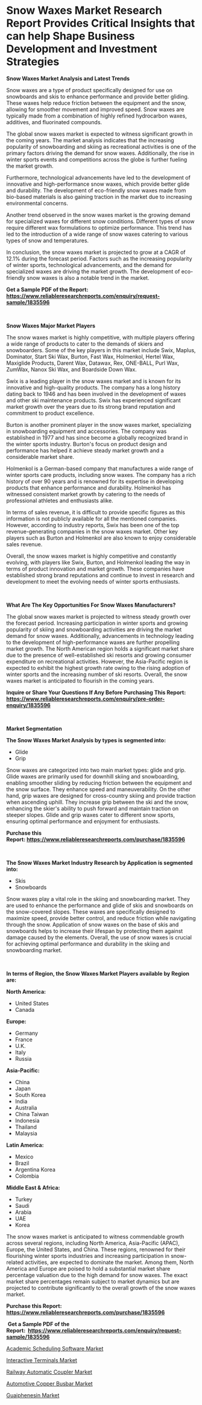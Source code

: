 <p><h1>Snow Waxes Market Research Report Provides Critical Insights that can help Shape Business Development and Investment Strategies</h1></p><p><strong>Snow Waxes Market Analysis and Latest Trends</strong></p>
<p><p>Snow waxes are a type of product specifically designed for use on snowboards and skis to enhance performance and provide better gliding. These waxes help reduce friction between the equipment and the snow, allowing for smoother movement and improved speed. Snow waxes are typically made from a combination of highly refined hydrocarbon waxes, additives, and fluorinated compounds.</p><p>The global snow waxes market is expected to witness significant growth in the coming years. The market analysis indicates that the increasing popularity of snowboarding and skiing as recreational activities is one of the primary factors driving the demand for snow waxes. Additionally, the rise in winter sports events and competitions across the globe is further fueling the market growth.</p><p>Furthermore, technological advancements have led to the development of innovative and high-performance snow waxes, which provide better glide and durability. The development of eco-friendly snow waxes made from bio-based materials is also gaining traction in the market due to increasing environmental concerns.</p><p>Another trend observed in the snow waxes market is the growing demand for specialized waxes for different snow conditions. Different types of snow require different wax formulations to optimize performance. This trend has led to the introduction of a wide range of snow waxes catering to various types of snow and temperatures.</p><p>In conclusion, the snow waxes market is projected to grow at a CAGR of 12.1% during the forecast period. Factors such as the increasing popularity of winter sports, technological advancements, and the demand for specialized waxes are driving the market growth. The development of eco-friendly snow waxes is also a notable trend in the market.</p></p>
<p><strong>Get a Sample PDF of the Report:&nbsp; <a href="https://www.reliableresearchreports.com/enquiry/request-sample/1835596">https://www.reliableresearchreports.com/enquiry/request-sample/1835596</a></strong></p>
<p>&nbsp;</p>
<p><strong>Snow Waxes Major Market Players</strong></p>
<p><p>The snow waxes market is highly competitive, with multiple players offering a wide range of products to cater to the demands of skiers and snowboarders. Some of the key players in this market include Swix, Maplus, Dominator, Start Ski Wax, Burton, Fast Wax, Holmenkol, Hertel Wax, Maxiglide Products, Darent Wax, Datawax, Rex, ONE-BALL, Purl Wax, ZumWax, Nanox Ski Wax, and Boardside Down Wax.</p><p>Swix is a leading player in the snow waxes market and is known for its innovative and high-quality products. The company has a long history dating back to 1946 and has been involved in the development of waxes and other ski maintenance products. Swix has experienced significant market growth over the years due to its strong brand reputation and commitment to product excellence.</p><p>Burton is another prominent player in the snow waxes market, specializing in snowboarding equipment and accessories. The company was established in 1977 and has since become a globally recognized brand in the winter sports industry. Burton's focus on product design and performance has helped it achieve steady market growth and a considerable market share.</p><p>Holmenkol is a German-based company that manufactures a wide range of winter sports care products, including snow waxes. The company has a rich history of over 90 years and is renowned for its expertise in developing products that enhance performance and durability. Holmenkol has witnessed consistent market growth by catering to the needs of professional athletes and enthusiasts alike.</p><p>In terms of sales revenue, it is difficult to provide specific figures as this information is not publicly available for all the mentioned companies. However, according to industry reports, Swix has been one of the top revenue-generating companies in the snow waxes market. Other key players such as Burton and Holmenkol are also known to enjoy considerable sales revenue.</p><p>Overall, the snow waxes market is highly competitive and constantly evolving, with players like Swix, Burton, and Holmenkol leading the way in terms of product innovation and market growth. These companies have established strong brand reputations and continue to invest in research and development to meet the evolving needs of winter sports enthusiasts.</p></p>
<p>&nbsp;</p>
<p><strong>What Are The Key Opportunities For Snow Waxes Manufacturers?</strong></p>
<p><p>The global snow waxes market is projected to witness steady growth over the forecast period. Increasing participation in winter sports and growing popularity of skiing and snowboarding activities are driving the market demand for snow waxes. Additionally, advancements in technology leading to the development of high-performance waxes are further propelling market growth. The North American region holds a significant market share due to the presence of well-established ski resorts and growing consumer expenditure on recreational activities. However, the Asia-Pacific region is expected to exhibit the highest growth rate owing to the rising adoption of winter sports and the increasing number of ski resorts. Overall, the snow waxes market is anticipated to flourish in the coming years.</p></p>
<p><strong>Inquire or Share Your Questions If Any Before Purchasing This Report: <a href="https://www.reliableresearchreports.com/enquiry/pre-order-enquiry/1835596">https://www.reliableresearchreports.com/enquiry/pre-order-enquiry/1835596</a></strong></p>
<p>&nbsp;</p>
<p><strong>Market Segmentation</strong></p>
<p><strong>The Snow Waxes Market Analysis by types is segmented into:</strong></p>
<p><ul><li>Glide</li><li>Grip</li></ul></p>
<p><p>Snow waxes are categorized into two main market types: glide and grip. Glide waxes are primarily used for downhill skiing and snowboarding, enabling smoother sliding by reducing friction between the equipment and the snow surface. They enhance speed and maneuverability. On the other hand, grip waxes are designed for cross-country skiing and provide traction when ascending uphill. They increase grip between the ski and the snow, enhancing the skier's ability to push forward and maintain traction on steeper slopes. Glide and grip waxes cater to different snow sports, ensuring optimal performance and enjoyment for enthusiasts.</p></p>
<p><strong>Purchase this Report:&nbsp;<a href="https://www.reliableresearchreports.com/purchase/1835596">https://www.reliableresearchreports.com/purchase/1835596</a></strong></p>
<p>&nbsp;</p>
<p><strong>The Snow Waxes Market Industry Research by Application is segmented into:</strong></p>
<p><ul><li>Skis</li><li>Snowboards</li></ul></p>
<p><p>Snow waxes play a vital role in the skiing and snowboarding market. They are used to enhance the performance and glide of skis and snowboards on the snow-covered slopes. These waxes are specifically designed to maximize speed, provide better control, and reduce friction while navigating through the snow. Application of snow waxes on the base of skis and snowboards helps to increase their lifespan by protecting them against damage caused by the elements. Overall, the use of snow waxes is crucial for achieving optimal performance and durability in the skiing and snowboarding market.</p></p>
<p>&nbsp;</p>
<p><strong>In terms of Region, the Snow Waxes Market Players available by Region are:</strong></p>
<p>
    <p> <strong> North America: </strong>
        <ul>
            <li>United States</li>
            <li>Canada</li>
        </ul>
        </p> 
    <p> <strong> Europe: </strong>
        <ul>
            <li>Germany</li>
            <li>France</li>
            <li>U.K.</li>
            <li>Italy</li>
            <li>Russia</li>
        </ul>
        </p> 
    <p> <strong> Asia-Pacific: </strong>
        <ul>
            <li>China</li>
            <li>Japan</li>
            <li>South Korea</li>
            <li>India</li>
            <li>Australia</li>
            <li>China Taiwan</li>
            <li>Indonesia</li>
            <li>Thailand</li>
            <li>Malaysia</li>
        </ul>
        </p> 
    <p> <strong> Latin America: </strong>
        <ul>
            <li>Mexico</li>
            <li>Brazil</li>
            <li>Argentina Korea</li>
            <li>Colombia</li>
        </ul>
        </p> 
    <p> <strong> Middle East & Africa: </strong>
        <ul>
            <li>Turkey</li>
            <li>Saudi</li>
            <li>Arabia</li>
            <li>UAE</li>
            <li>Korea</li>
        </ul>
    </p>
    </p>
<p><p>The snow waxes market is anticipated to witness commendable growth across several regions, including North America, Asia-Pacific (APAC), Europe, the United States, and China. These regions, renowned for their flourishing winter sports industries and increasing participation in snow-related activities, are expected to dominate the market. Among them, North America and Europe are poised to hold a substantial market share percentage valuation due to the high demand for snow waxes. The exact market share percentages remain subject to market dynamics but are projected to contribute significantly to the overall growth of the snow waxes market.</p></p>
<p><strong>Purchase this Report: <a href="https://www.reliableresearchreports.com/purchase/1835596">https://www.reliableresearchreports.com/purchase/1835596</a></strong></p>
<p>&nbsp;<strong>Get a Sample PDF of the Report:&nbsp;&nbsp;<a href="https://www.reliableresearchreports.com/enquiry/request-sample/1835596">https://www.reliableresearchreports.com/enquiry/request-sample/1835596</a></strong></p>
<p><strong></strong></p>
<p><p><a href="https://www.linkedin.com/pulse/academic-scheduling-software-market-research-report-unlocks/">Academic Scheduling Software Market</a></p><p><a href="https://www.linkedin.com/pulse/interactive-terminals-market-size-2023-2030-global-industrial/">Interactive Terminals Market</a></p><p><a href="https://medium.com/@ziansann43365/railway-automatic-coupler-market-competitive-analysis-market-trends-and-forecast-to-2030-bff80e22eb0e">Railway Automatic Coupler Market</a></p><p><a href="https://medium.com/@wadeodinnn745/automotive-copper-busbar-market-trends-and-market-analysis-forecasted-for-period-2023-2030-b9c36fe303e5">Automotive Copper Busbar Market</a></p><p><a href="https://www.linkedin.com/pulse/guaiphenesin-market-size-share-global-analysis-report-2023/">Guaiphenesin Market</a></p></p>